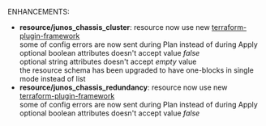 <!-- markdownlint-disable-file MD013 MD041 -->
ENHANCEMENTS:

* **resource/junos_chassis_cluster**: resource now use new [terraform-plugin-framework](https://github.com/hashicorp/terraform-plugin-framework)  
  some of config errors are now sent during Plan instead of during Apply  
  optional boolean attributes doesn't accept value *false*  
  optional string attributes doesn't accept *empty* value  
  the resource schema has been upgraded to have one-blocks in single mode instead of list
* **resource/junos_chassis_redundancy**: resource now use new [terraform-plugin-framework](https://github.com/hashicorp/terraform-plugin-framework)  
  some of config errors are now sent during Plan instead of during Apply  
  optional boolean attributes doesn't accept value *false*
